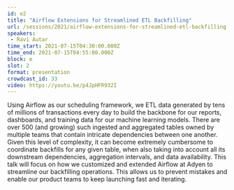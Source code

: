 ```yaml
---
id: e2
title: "Airflow Extensions for Streamlined ETL Backfilling"
url: /sessions/2021/airflow-extensions-for-streamlined-etl-backfilling
speakers:
 - Ravi Autar
time_start: 2021-07-15T04:30:00.000Z
time_end: 2021-07-15T04:55:00.000Z
block: e
slot: 2
format: presentation
crowdcast_id: 33
video: https://youtu.be/p4JpHFR932I
---
```


Using Airflow as our scheduling framework, we ETL data generated by tens of millions of transactions every day to build the backbone for our reports, dashboards, and training data for our machine learning models. There are over 500 (and growing) such ingested and aggregated tables owned by multiple teams that contain intricate dependencies between one another. Given this level of complexity, it can become extremely cumbersome to coordinate backfills for any given table, when also taking into account all its downstream dependencies, aggregation intervals, and data availability. This talk will focus on how we customized and extended Airflow at Adyen to streamline our backfilling operations. This allows us to prevent mistakes and enable our product teams to keep launching fast and iterating.
